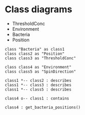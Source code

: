 
# Class diagrams

- ThresholdConc
- Environment
- Bacteria
- Position


```plantuml
class "Bacteria" as class1
class class2 as "Position"
class class3 as "ThresholdConc"

class class4 as "Environment"
class class5 as "SpinDirection"

class1 *-- class2 : describes
class1 *-- class3 : describes
class1 *-- class5 : describes

class4 o-- class1 : contains

class4 : get_bacteria_positions()


```
